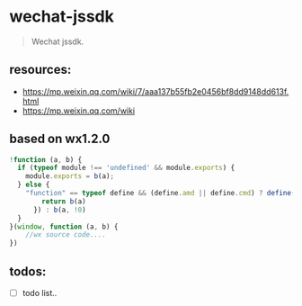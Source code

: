 # wechat-jssdk
> Wechat jssdk.


## resources:
+ https://mp.weixin.qq.com/wiki/7/aaa137b55fb2e0456bf8dd9148dd613f.html
+ https://mp.weixin.qq.com/wiki

## based on wx1.2.0
```javascript
!function (a, b) {
  if (typeof module !== 'undefined' && module.exports) {
    module.exports = b(a);
  } else {
    "function" == typeof define && (define.amd || define.cmd) ? define(function () {
        return b(a)
      }) : b(a, !0)
  }
}(window, function (a, b) {
    //wx source code....
})
```

## todos:
- [ ] todo list..
